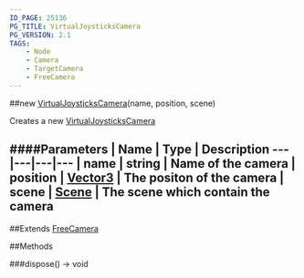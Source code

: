 ```yaml
---
ID_PAGE: 25136
PG_TITLE: VirtualJoysticksCamera
PG_VERSION: 2.1
TAGS:
    - Node
    - Camera
    - TargetCamera
    - FreeCamera
---
```

##new [VirtualJoysticksCamera](/classes/VirtualJoysticksCamera)(name, position, scene)




Creates a new [VirtualJoysticksCamera](/classes/VirtualJoysticksCamera)






####Parameters
 | Name | Type | Description
---|---|---|---
 | name | string | Name of the camera
 | position | [Vector3](/classes/Vector3) | The positon of the camera
 | scene | [Scene](/classes/Scene) | The scene which contain the camera
---

##Extends
 [FreeCamera](/classes/FreeCamera)


##Methods

###dispose() &rarr; void

